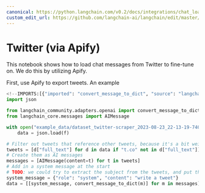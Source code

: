 ```yaml
---
canonical: https://python.langchain.com/v0.2/docs/integrations/chat_loaders/twitter/
custom_edit_url: https://github.com/langchain-ai/langchain/edit/master/docs/docs/integrations/chat_loaders/twitter.ipynb
---
```


# Twitter (via Apify)

This notebook shows how to load chat messages from Twitter to fine-tune on. We do this by utilizing Apify. 

First, use Apify to export tweets. An example

```python
<!--IMPORTS:[{"imported": "convert_message_to_dict", "source": "langchain_community.adapters.openai", "docs": "https://api.python.langchain.com/en/latest/adapters/langchain_community.adapters.openai.convert_message_to_dict.html", "title": "Twitter (via Apify)"}, {"imported": "AIMessage", "source": "langchain_core.messages", "docs": "https://api.python.langchain.com/en/latest/messages/langchain_core.messages.ai.AIMessage.html", "title": "Twitter (via Apify)"}]-->
import json

from langchain_community.adapters.openai import convert_message_to_dict
from langchain_core.messages import AIMessage
```

```python
with open("example_data/dataset_twitter-scraper_2023-08-23_22-13-19-740.json") as f:
    data = json.load(f)
```

```python
# Filter out tweets that reference other tweets, because it's a bit weird
tweets = [d["full_text"] for d in data if "t.co" not in d["full_text"]]
# Create them as AI messages
messages = [AIMessage(content=t) for t in tweets]
# Add in a system message at the start
# TODO: we could try to extract the subject from the tweets, and put that in the system message.
system_message = {"role": "system", "content": "write a tweet"}
data = [[system_message, convert_message_to_dict(m)] for m in messages]
```